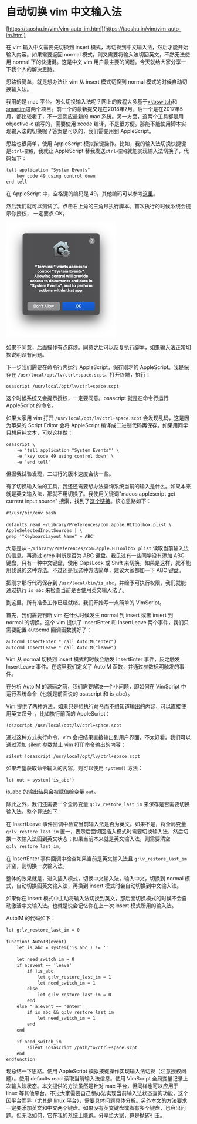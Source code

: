 # 自动切换 vim 中文输入法

[https://taoshu.in/vim/vim-auto-im.html](https://taoshu.in/vim/vim-auto-im.html)

在 vim 输入中文需要先切换到 insert 模式，再切换到中文输入法，然后才能开始输入内容。如果需要返回 normal 模式，则又需要将输入法切回英文，不然无法使用 normal 下的快捷键。这是中文 vim 用户最主要的问题。今天就给大家分享一下我个人的解决思路。

思路很简单，就是想办法让 vim 从 insert 模式切换到 normal 模式的时候自动切换输入法。

我用的是 mac 平台。怎么切换输入法呢？网上的教程大多基于[xkbswitch](https://github.com/myshov/xkbswitch-macosx)和[smartim](https://github.com/ybian/smartim)这两个项目。前一个的最新提交是在2018年7月，后一个是在2017年5月，都比较老了，不一定适应最新的 mac 系统。另一方面，这两个工具都是用 objective-c 编写的，需要使用 xcode 编译，不是很方便。那能不能使用脚本实现输入法的切换呢？答案是可以的，我们需要用到 AppleScript。

思路也很简单，使用 AppleScript 模拟按键操作。比如，我的输入法切换快捷键是`ctrl+空格`，我就让 AppleScript 替我发送`ctrl+空格`就能实现输入法切换了，代码如下：

```
tell application "System Events"
	key code 49 using control down
end tell
```

在 AppleScript 中，空格键的编码是 49，其他编码可以参考[这里](https://eastmanreference.com/complete-list-of-applescript-key-codes)。

然后我们就可以测试了。点击右上角的三角形执行脚本。首次执行的时候系统会提示你授权， 一定要点 OK。

![%E8%87%AA%E5%8A%A8%E5%88%87%E6%8D%A2%20vim%20%E4%B8%AD%E6%96%87%E8%BE%93%E5%85%A5%E6%B3%95%20086b229d29334323925df79ccdff95e8/Xnip2021-07-03_23-39-05-5330072.jpg](%E8%87%AA%E5%8A%A8%E5%88%87%E6%8D%A2%20vim%20%E4%B8%AD%E6%96%87%E8%BE%93%E5%85%A5%E6%B3%95%20086b229d29334323925df79ccdff95e8/Xnip2021-07-03_23-39-05-5330072.jpg)

如果不同意，后面操作有点麻烦。同意之后可以反复执行脚本，如果输入法正常切换说明没有问题。

下一步我们需要在命令行内运行 AppleScript。保存刚才的 AppleScript。我是保存在 `/usr/local/opt/lv/ctrl+space.scpt`。打开终端，执行：

```
osascript /usr/local/opt/lv/ctrl+space.scpt
```

这个时候系统又会提示授权，一定要同意。osascript 就是在命令行运行 AppleScript 的命令。

如果大家用 vim 打开 `/usr/local/opt/lv/ctrl+space.scpt` 会发现乱码，这是因为苹果的 Script Editor 会将 AppleScript 编译成二进制代码再保存。如果用同学只想用纯文本，可以这样做：

```
osascript \
	-e 'tell application "System Events"' \
	-e 'key code 49 using control down' \
	-e 'end tell'
```

但据我试验发现，二进行的版本速度会快一些。

有了切换输入法的工具，我还还需要想办法查询系统当前的输入是什么。如果本来就是英文输入法，那就不用切换了。我使用关键词"macos applescript get current input source" 搜索，找到了[这个链接](https://stackoverflow.com/questions/21597804/determine-os-x-keyboard-layout-input-source-in-the-terminal-a-script)。核心思路如下：

```
#!/usr/bin/env bash

defaults read ~/Library/Preferences/com.apple.HIToolbox.plist \
AppleSelectedInputSources | \
grep '"KeyboardLayout Name" = ABC'
```

大意是从 `~/Library/Preferences/com.apple.HIToolbox.plist` 读取当前输入法的信息，再通过 grep 判断是否为 ABC 键盘。我见过有一些同学没有添加 ABC 键盘，只有一种中文键盘，使用 CapsLock 或 Shift 来切换。如果是这样，就不能用我说的这种方法。不过还是我这种方法简单，建议大家都加一下 ABC 键盘。

把刚才那行代码保存到 `/usr/local/bin/is_abc`，并给予可执行权限，我们就能通过执行 `is_abc` 来检查当前是否使用英文输入法了。

到这里，所有准备工作已经就绪。我们开始写一点简单的 VimScript。

首先，我们需要判断 vim 在什么时候发生 normal 到 insert 或者 insert 到 normal 的切换。这个 vim 提供了 InsertEnter 和 InsertLeave 两个事件，我们只需要配置 autocmd 回调函数就好了：

```
autocmd InsertEnter * call AutoIM("enter")
autocmd InsertLeave * call AutoIM("leave")
```

Vim 从 normal 切换到 insert 模式的时候会触发 InsertEnter 事件，反之触发 InsertLeave 事件。在这里我们定义了 AutoIM 函数，并通过参数标明触发的事件。

在分析 AutoIM 的源码之前，我们需要解决一个小问题，即如何在 VimScript 中运行系统命令（也就是前面说的 osascript 和 is_abc）。

Vim 提供了两种方法。如果只是想执行命令而不想知道输出的内容，可以直接使用英文叹号`!`，比如执行前面的 AppleScript：

```
!osascript /usr/local/opt/lv/ctrl+space.scpt
```

通过这种方式执行命令，vim 会把结果直接输出到用户界面，不太好看。我们可以通过添加 silent 参数禁止 vim 打印命令输出的内容：

```
silent !osascript /usr/local/opt/lv/ctrl+space.scpt
```

如果希望获取命令输入的内容，则可以使用 `system()` 方法：

```
let out = system('is_abc')
```

is_abc 的输出结果会被赋值给变量 `out`。

除此之外，我们还需要一个全局变量 `g:lv_restore_last_im` 来保存是否需要切换输入法。整个算法如下：

在 InsertLeave 事件回调中检查当前输入法是否为英文。如果不是，将全局变量 `g:lv_restore_last_im` 置一，表示后面切回插入模式时需要切换输入法，然后切换一次输入法回到英文状态；如果当前本来就是英文输入法，则需要清空 `g:lv_restore_last_im`。

在 InsertEnter 事件回调中检查如果当前是英文输入法且 `g:lv_restore_last_im` 非空，则切换一次输入法。

整体的效果就是，进入插入模式，切换中文输入法，输入中文，切换到 normal 模式，自动切换回英文输入法，再换到 insert 模式时会自动切换到中文输入法。

如果你在 insert 模式中主动将输入法切换到英文，那后面切换模式的时候不会自动激活中文输入法。也就是说会记忆你在上一次 insert 模式所用的输入法。

AutoIM 的代码如下：

```
let g:lv_restore_last_im = 0

function! AutoIM(event)
	let is_abc = system('is_abc') != ''

	let need_switch_im = 0
	if a:event == 'leave'
		if !is_abc
			let g:lv_restore_last_im = 1
			let need_switch_im = 1
		else
			let g:lv_restore_last_im = 0
		end
	else " a:event == 'enter'
		if is_abc && g:lv_restore_last_im
			let need_switch_im = 1
		end
	end

	if need_switch_im
		silent !osascript /path/to/ctrl+space.scpt
	end
endfunction
```

现总结一下思路。使用 AppleScript 模拟按键操作实现输入法切换（注意授权问题）。使用 defaults read 读取当前输入法信息。使用 VimScript 全局变量记录上次输入法状态。本文提供的方法虽然是针对 mac 平台，但同样也可以应用于 linux 等其他平台。不过大家需要自己想办法实现当前输入法状态查询功能，这个因平台而异（尤其是 linux 平台），需要具体问题具体分析。另外本文的方法要求一定要添加英文和中文两个键盘。如果没有英文键盘或者有多个键盘，也会出问题。但无论如何，它在我的系统上能跑。分享给大家，算是抛砖引玉。